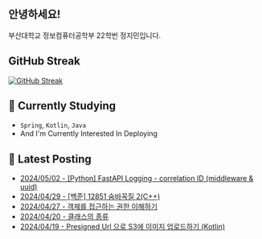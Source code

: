 
## 안녕하세요!
부산대학교 정보컴퓨터공학부 22학번 정지민입니다.

## GitHub Streak
[![GitHub Streak](https://streak-stats.demolab.com?user=Stopmin&theme=onedark-duo)](https://git.io/streak-stats)

## 📎 Currently Studying
- `Spring`, `Kotlin`, `Java`
- And I'm Currently Interested In Deploying

## 📝 Latest Posting
- [2024/05/02 - [Python] FastAPI Logging - correlation ID (middleware &amp; uuid)](https://stopmin.tistory.com/entry/Python-FastAPI-Logging-correlation-ID-uuid)  
- [2024/04/29 - [백준] 12851 숨바꼭질 2(C++)](https://stopmin.tistory.com/entry/%EB%B0%B1%EC%A4%80-12851-%EC%88%A8%EB%B0%94%EA%BC%AD%EC%A7%88C)  
- [2024/04/27 - 객체를 접근하는 권한 이해하기](https://stopmin.tistory.com/entry/%EA%B0%9D%EC%B2%B4%EB%A5%BC-%EC%A0%91%EA%B7%BC%ED%95%98%EB%8A%94-%EA%B6%8C%ED%95%9C-%EC%9D%B4%ED%95%B4%ED%95%98%EA%B8%B0)  
- [2024/04/20 - 클래스의 종류](https://stopmin.tistory.com/entry/%ED%81%B4%EB%9E%98%EC%8A%A4%EC%9D%98-%EC%A2%85%EB%A5%98)  
- [2024/04/19 - Presigned Url 으로 S3에 이미지 업로드하기 (Kotlin)](https://stopmin.tistory.com/entry/Presigned-Url-%EC%9C%BC%EB%A1%9C-S3%EC%97%90-%EC%9D%B4%EB%AF%B8%EC%A7%80-%EC%97%85%EB%A1%9C%EB%93%9C%ED%95%98%EA%B8%B0-Kotlin)  
